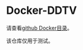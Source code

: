 # Docker-DDTV

请查看[github Docker目录](https://github.com/moomiji/docker-ddtv/tree/master/Docker)。

该仓库仅用于测试。
